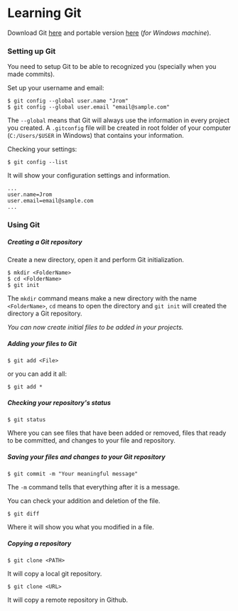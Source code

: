 # Learning Git

Download Git [here](https://Git-scm.com/) and portable version [here](https://Github.com/Git-for-windows/Git/releases/download/v2.14.2.windows.2/PortableGit-2.14.2.2-64-bit.7z.exe) (*for Windows machine*).

### Setting up Git

You need to setup Git to be able to recognized you (specially when you made commits).

Set up your username and email:
```
$ git config --global user.name "Jrom"
$ git config --global user.email "email@sample.com"
```

The `--global` means that Git will always use the information in every project you created. A `.gitconfig` file will be created in root folder of your computer (`C:/Users/$USER` in Windows) that contains your information.

Checking your settings:
```
$ git config --list
```

It will show your configuration settings and information.
```
...
user.name=Jrom
user.email=email@sample.com
...
```

### Using Git

##### Creating a Git repository

Create a new directory, open it and perform Git initialization.
```
$ mkdir <FolderName>
$ cd <FolderName>
$ git init
```

The `mkdir` command means make a new directory with the name `<FolderName>`, `cd` means to open the directory and `git init` will created the directory a Git repository.

*You can now create initial files to be added in your projects.*

##### Adding your files to Git
```
$ git add <File>
```
or you can add it all:
```
$ git add *
```

##### Checking your repository's status
```
$ git status
```

Where you can see files that have been added or removed, files that ready to be committed, and changes to your file and repository.

##### Saving your files and changes to your Git repository
```
$ git commit -m "Your meaningful message"
```

The `-m` command tells that everything after it is a message.

You can check your addition and deletion of the file.
```
$ git diff
```

Where it will show you what you modified in a file.

##### Copying a repository
```
$ git clone <PATH>
```

It will copy a local git repository.

```
$ git clone <URL>
```

It will copy a remote repository in Github.
